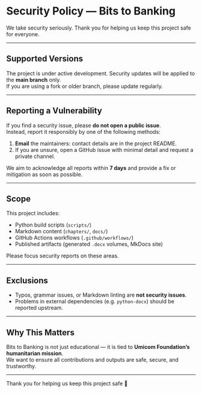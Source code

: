 # Security Policy — Bits to Banking

We take security seriously. Thank you for helping us keep this project safe for everyone.

---

## Supported Versions

The project is under active development. Security updates will be applied to the **main branch** only.  
If you are using a fork or older branch, please update regularly.

---

## Reporting a Vulnerability

If you find a security issue, please **do not open a public issue**.  
Instead, report it responsibly by one of the following methods:

1. **Email** the maintainers: contact details are in the project README.  
2. If you are unsure, open a GitHub issue with minimal detail and request a private channel.  

We aim to acknowledge all reports within **7 days** and provide a fix or mitigation as soon as possible.

---

## Scope

This project includes:

- Python build scripts (`scripts/`)  
- Markdown content (`chapters/`, `docs/`)  
- GitHub Actions workflows (`.github/workflows/`)  
- Published artifacts (generated `.docx` volumes, MkDocs site)  

Please focus security reports on these areas.  

---

## Exclusions

- Typos, grammar issues, or Markdown linting are **not security issues**.  
- Problems in external dependencies (e.g. `python-docx`) should be reported upstream.  

---

## Why This Matters

Bits to Banking is not just educational — it is tied to **Umicom Foundation’s humanitarian mission**.  
We want to ensure all contributions and outputs are safe, secure, and trustworthy.

---

Thank you for helping us keep this project safe 💙
